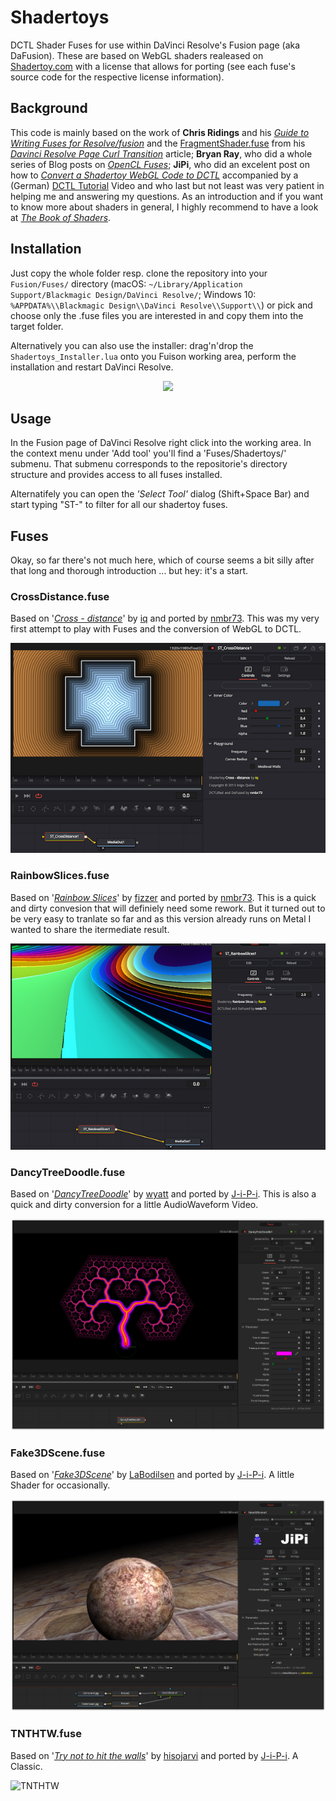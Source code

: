 Shadertoys
==========

DCTL Shader Fuses for use within DaVinci Resolve's Fusion page (aka DaFusion). These are based on WebGL shaders realeased on [Shadertoy.com](https://www.shadertoy.com/) with a license that allows for porting (see each fuse's source code for the respective license information).


Background
----------

This code is mainly based on the work of **Chris Ridings** and his *[Guide to Writing Fuses for Resolve/fusion](https://www.chrisridings.com/guide-to-writing-fuses-for-resolve-fusion-part-1/)* and the [FragmentShader.fuse](https://www.chrisridings.com/wp-content/uploads/2020/05/FragmentShader.fuse) from his *[Davinci Resolve Page Curl Transition](https://www.chrisridings.com/page-curl/)* article; **Bryan Ray**, who did a whole series of Blog posts on *[OpenCL Fuses](http://www.bryanray.name/wordpress/opencl-fuses-index/)*; **JiPi**, who did an excelent post on how to *[Convert a Shadertoy WebGL Code to DCTL](https://www.steakunderwater.com/wesuckless/viewtopic.php?f=17&t=4460)* accompanied by a (German) [DCTL Tutorial](https://youtu.be/dbrPWRldmbs) Video and who last but not least was very patient in helping me and answering my questions. As an introduction and if you want to know more about shaders in general, I highly recommend to have a look at *[The Book of Shaders](https://thebookofshaders.com)*.


Installation
------------

Just copy the whole folder resp. clone the repository into your `Fusion/Fuses/` directory (macOS: `~/Library/Application Support/Blackmagic Design/DaVinci Resolve/`; Windows 10: `%APPDATA%\\Blackmagic Design\\DaVinci Resolve\\Support\\`) or pick and choose only the .fuse files you are interested in and copy them into the target folder.

Alternatively you can also use the installer: drag'n'drop the `Shadertoys_Installer.lua` onto you Fuison working area, perform the installation and restart DaVinci Resolve.

<p align="center">
<a href="https://github.com/nmbr73/Shadertoys/releases/download/v0.1-alpha.1/Shadertoys_Installer.lua"><img src="https://user-images.githubusercontent.com/78935215/107845614-fb394800-6ddc-11eb-826c-59d53fd29b8f.png"></a>
</p>


Usage
-----

In the Fusion page of DaVinci Resolve right click into the working area. In the context menu under 'Add tool' you'll find a 'Fuses/Shadertoys/' submenu. That submenu corresponds to the repositorie's directory structure and provides access to all fuses installed.

Alternatifely you can open the *'Select Tool'* dialog (Shift+Space Bar) and start typing "ST-" to filter for all our shadertoy fuses.

Fuses
-----

Okay, so far there's not much here, which of course seems a bit silly after that long and thorough introduction ... but hey: it's a start.



### CrossDistance.fuse

Based on '_[Cross - distance](https://www.shadertoy.com/view/XtGfzw)_' by [iq](https://www.shadertoy.com/user/iq) and ported by [nmbr73](https://www.youtube.com/c/nmbr73). This was my very first attempt to play with Fuses and the conversion of WebGL to DCTL.

![screenshot](CrossDistance.png "CrossDistance.fuse in DaVinci Resolve")



### RainbowSlices.fuse

Based on '_[Rainbow Slices](https://www.shadertoy.com/view/XdsGD4)_' by [fizzer](https://www.shadertoy.com/user/fizzer) and ported by [nmbr73](https://www.youtube.com/c/nmbr73). This is a quick and dirty convesion that will definiely need some rework. But it turned out to be very easy to tranlate so far and as this version already runs on Metal I wanted to share the itermediate result.


![screenshot](RainbowSlices.png "RainbowSlices.fuse in DaVinci Resolve")



### DancyTreeDoodle.fuse

Based on '_[DancyTreeDoodle](https://www.shadertoy.com/view/wslGz7)_' by [wyatt](https://www.shadertoy.com/user/wyatt) and ported by [J-i-P-i](https://www.youtube.com/channel/UCItO4q_3JgMVV2MFIPDGQGg). This is also a quick and dirty conversion for a little AudioWaveform Video. 

![screenshot](/ObjektShader/DancyTreeDoodle.PNG "DancyTreeDoodle.fuse in DaVinci Resolve")



### Fake3DScene.fuse

Based on '_[Fake3DScene](https://www.shadertoy.com/view/MddSWB)_' by [LaBodilsen](https://www.shadertoy.com/user/LaBodilsen) and ported by [J-i-P-i](https://www.youtube.com/channel/UCItO4q_3JgMVV2MFIPDGQGg). A little Shader for occasionally. 

[![screenshot](/PlanetShader/Fake3DScene.PNG "Fake3DScene.fuse in DaVinci Resolve")](https://github.com/J-i-P-i/Shadertoys/blob/main/PlanetShader/Fake3DScene.md)



### TNTHTW.fuse

Based on '_[Try not to hit the walls](https://www.shadertoy.com/view/XsKcDG)_' by [hisojarvi](https://www.shadertoy.com/user/hisojarvi) and ported by [J-i-P-i](https://www.youtube.com/channel/UCItO4q_3JgMVV2MFIPDGQGg). A Classic. 

![TNTHTW](https://user-images.githubusercontent.com/78935215/107889303-e4e0d880-6f11-11eb-80cc-e2e522a632e5.PNG)

